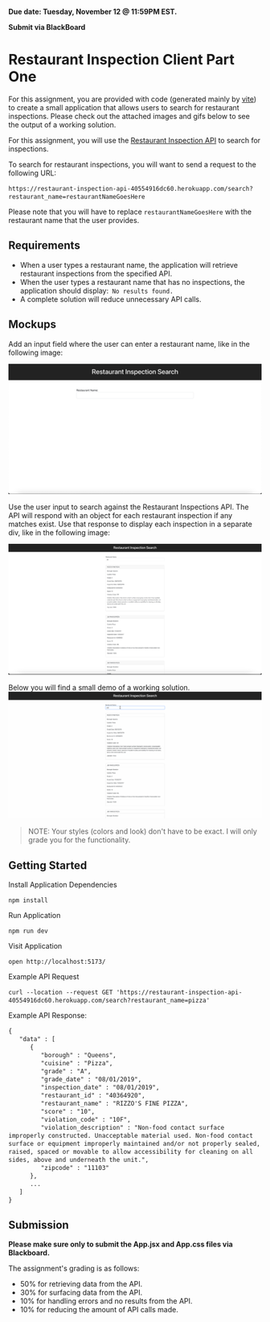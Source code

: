 **Due date: Tuesday, November 12 @ 11:59PM EST.**

**Submit via BlackBoard**

# Restaurant Inspection Client Part One

For this assignment, you are provided with code (generated mainly by [vite](https://vitejs.dev/guide/)) to create a small application that allows users to search for restaurant inspections. Please check out the attached images and gifs below to see the output of a working solution.

For this assignment, you will use the [Restaurant Inspection API](https://restaurant-inspection-api-40554916dc60.herokuapp.com/) to search for inspections.

To search for restaurant inspections, you will want to send a request to the following URL:
```
https://restaurant-inspection-api-40554916dc60.herokuapp.com/search?restaurant_name=restaurantNameGoesHere
```

Please note that you will have to replace `restaurantNameGoesHere` with the restaurant name that the user provides.

## Requirements

- When a user types a restaurant name, the application will retrieve restaurant inspections from the specified API.
- When the user types a restaurant name that has no inspections, the application should display:` No results found.`
- A complete solution will reduce unnecessary API calls.

## Mockups

Add an input field where the user can enter a restaurant name, like in the following image:

![Input field For Searching Restaurant Inspections](input_field.png)

Use the user input to search against the Restaurant Inspections API. The API will respond with an object for each restaurant inspection if any matches exist. Use that response to display each inspection in a separate div, like in the following image:

![Display Inspection Results](search_results.png)

Below you will find a small demo of a working solution.
![Working Solution Demo](demo.gif)

> NOTE: Your styles (colors and look) don't have to be exact. I will only grade you for the functionality.

## Getting Started
Install Application Dependencies
```
npm install
```

Run Application
```
npm run dev
```

Visit Application
```
open http://localhost:5173/
```

Example API Request
```
curl --location --request GET 'https://restaurant-inspection-api-40554916dc60.herokuapp.com/search?restaurant_name=pizza'
```

Example API Response:
```
{
   "data" : [
      {
         "borough" : "Queens",
         "cuisine" : "Pizza",
         "grade" : "A",
         "grade_date" : "08/01/2019",
         "inspection_date" : "08/01/2019",
         "restaurant_id" : "40364920",
         "restaurant_name" : "RIZZO'S FINE PIZZA",
         "score" : "10",
         "violation_code" : "10F",
         "violation_description" : "Non-food contact surface improperly constructed. Unacceptable material used. Non-food contact surface or equipment improperly maintained and/or not properly sealed, raised, spaced or movable to allow accessibility for cleaning on all sides, above and underneath the unit.",
         "zipcode" : "11103"
      },
      ...
   ]
}
```

## Submission

**Please make sure only to submit the App.jsx and App.css files via Blackboard.**

The assignment's grading is as follows:
  - 50% for retrieving data from the API.
  - 30% for surfacing data from the API.
  - 10% for handling errors and no results from the API.
  - 10% for reducing the amount of API calls made.
